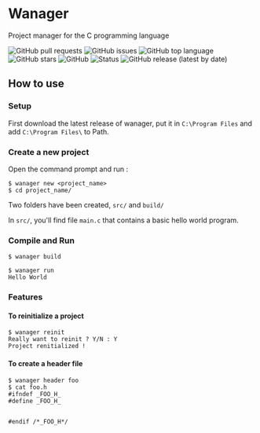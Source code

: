 # Wanager

Project manager for the C programming language

![GitHub pull requests](https://img.shields.io/github/issues-pr/Wafelack/wanager?label=Pull%20requests) ![GitHub issues](https://img.shields.io/github/issues/Wafelack/wanager?color=%23ff5522&label=Issues) ![GitHub top language](https://img.shields.io/github/languages/top/Wafelack/wanager?color=%23aaaaaa&label=C) ![GitHub stars](https://img.shields.io/github/stars/Wafelack/wanager?label=Stars) ![GitHub](https://img.shields.io/github/license/Wafelack/wanager?color=%2300afff&label=License) ![Status](https://img.shields.io/badge/Status-Working_for_Windows_only-%2300ff00) ![GitHub release (latest by date)](https://img.shields.io/github/v/release/Wafelack/wanager?label=Latest%20release)

## How to use

### Setup

First download the latest release of wanager, put it in `C:\Program Files` and add `C:\Program Files\` to Path.

### Create a new project

Open the command prompt and run :

```
$ wanager new <project_name>
$ cd project_name/
```

Two folders have been created, `src/` and `build/`

In `src/`, you'll find file `main.c` that contains a basic hello world program.

### Compile and Run

```
$ wanager build

$ wanager run
Hello World
```

### Features

#### To reinitialize a project

```
$ wanager reinit
Really want to reinit ? Y/N : Y
Project renitialized !
```

#### To create a header file

```
$ wanager header foo
$ cat foo.h
#ifndef _FOO_H_
#define _FOO_H_


#endif /*_FOO_H*/
```
